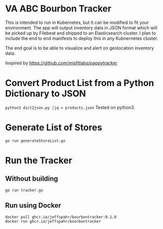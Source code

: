 # VA ABC Bourbon Tracker
This is intended to run in Kubernetes, but it can be modified to fit your environment.  The app will output inventory data in JSON format which will be picked up by Filebeat and shipped to an Elasticsearch cluster.  I plan to include the end to end manifests to deploy this in any Kubnernetes cluster.

The end goal is to be able to visualize and alert on geolocation inventory data.

Inspired by https://github.com/misfitlabs/pappytracker

# Convert Product List from a Python Dictionary to JSON
```python3 dict2json.py |jq > products.json```
Tested on python3.

# Generate List of Stores
```go run generateStoreList.go```

# Run the Tracker
## Without building
```go run tracker.go```

## Run using Docker
```
docker pull ghcr.io/jeffspahr/bourbontracker:0.1.0
docker run ghcr.io/jeffspahr/bourbontracker
```